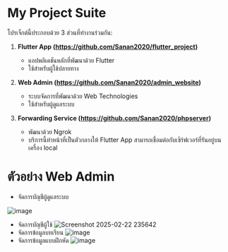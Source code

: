# My Project Suite

โปรเจ็กต์นี้ประกอบด้วย 3 ส่วนที่ทำงานร่วมกัน:

1. **Flutter App (https://github.com/Sanan2020/flutter_project)**  
   - แอปพลิเคชันหลักที่พัฒนาด้วย Flutter  
   - ใช้สำหรับผู้ใช้ปลายทาง  

2. **Web Admin (https://github.com/Sanan2020/admin_website)**  
   - ระบบจัดการที่พัฒนาด้วย Web Technologies  
   - ใช้สำหรับผู้ดูแลระบบ  

3. **Forwarding Service (https://github.com/Sanan2020/phpserver)**  
   - พัฒนาด้วย Ngrok
   - บริการนี้ทำหน้าที่เป็นตัวกลางให้ Flutter App สามารถเชื่อมต่อกับเซิร์ฟเวอร์ที่รันอยู่บนเครื่อง local


# ตัวอย่าง Web Admin
- จัดการบัญชีผู้ดูแลระบบ
  
![image](https://github.com/user-attachments/assets/91b64de1-5ce0-4d3e-bfb6-ce2d110c8622)
- จัดการบัญชีผู้ใช้
![Screenshot 2025-02-22 235642](https://github.com/user-attachments/assets/830e79b3-2c4d-4ea5-a243-db2d4cbac25d)
- จัดการข้อมูลบทเรียน
![image](https://github.com/user-attachments/assets/722f8890-286c-4188-af89-4eb88b4f7dba)
- จัดการข้อมูลแบบฝึกหัด
![image](https://github.com/user-attachments/assets/146c9a14-3f90-45ba-a9fe-3c1a9bef8400)

